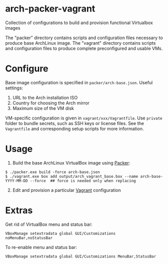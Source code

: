 # arch-packer-vagrant
Collection of configurations to build and provision functional Virtualbox images

The "packer" directory contains scripts and configuration files necessary to produce base ArchLinux image. The "vagrant" directory contains scripts and configuration files to produce complete preconfigured and usable VMs.

# Configure

Base image configuration is specified in `packer/arch-base.json`. Useful settings:
1. URL to the Arch installation ISO
2. Country for choosing the Arch mirror
3. Maximum size of the VM disk

VM-specific configuration is given in `vagrant/xxx/Vagrantfile`. Use `private` folder to bundle secrets, such as SSH keys or license files. See the `Vagrantfile` and corresponding setup scripts for more information.

# Usage

1. Build the base ArchLinux VirtualBox image using [Packer](packer.io):
```
$ ./packer.exe build -force arch-base.json
$ ./vagrant.exe box add output/arch_vagrant_base.box --name arch-base-YYYY-MM-DD --force  ## force is needed only when replacing
```
2. Edit and provision a particular [Vagrant](https://www.vagrantup.com/) configuration

# Extras

Get rid of VirtualBox menu and status bar:
```
VBoxManage setextradata global GUI/Customizations noMenuBar,noStatusBar
```

To re-enable menu and status bar:
```
VBoxManage setextradata global GUI/Customizations MenuBar,StatusBar
```
